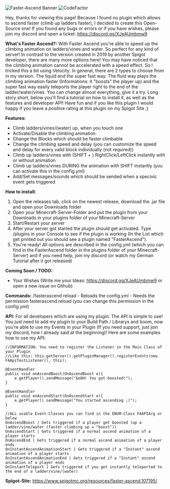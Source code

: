 
![Faster-Ascend Banner](https://github.com/user-attachments/assets/ef3b22c5-528c-40dc-8e63-4839a3bebd24)
![CodeFactor](https://www.codefactor.io/repository/github/timecodings/fasterascend/badge)

Hey, thanks for viewing this page! Because I found no plugin which allows to ascend faster (climb up ladders faster), I decided to create this Open-Source one! If you found any bugs or errors or if you have wishes, please join my discord and open a ticket: https://discord.gg/XJeAUmbmw9

**What's Faster Ascend?:**
With Faster Ascend you're able to speed up the climbing animation on ladders/vines and water. So perfect for any kind of server! In contrast to the version created in 2019 by another Spigot developer, there are many more options here! You may have noticed that the climbing animation cannot be accelerated with a speed effect. So I tricked this a bit using Velocity. In general, there are 2 types to choose from in my version. The liquid and the super fast way. The fluid way plays the climbing animation faster (Informations: it "boosts" the player up) and the super fast way easily teleports the player right to the end of the ladder/water/vines. You can change almost everything, give it a try.
Long story short, below you'll find a tutorial on how to install it, as well as the features and developer API! Have fun and if you like this plugin I would happy if you leave a positive rating at this plugin on my Spigot Site ;)

**Features:**
- Climb ladders/vines/(water) up, when you touch one
- Activate/Disable the climbing animation
- Change the Blocks which should be faster climbable
- Change the climbing speed and delay (you can customize the speed and delay for every valid block individually (not required))
- Climb up ladders/vines with (SHIFT + ) RightClick/LeftClick instantly with or without animation
- Climb up ladders/vines DURING the animation with SHIFT instantly (you can activate this in the config.yml)
- Add/Set messages/sounds which should be sended when a specivic event gets triggered

**How to install:**
1. Open the releases tab, click on the newest release, download the .jar file and open your Downloads folder
2. Open your Minecraft-Server-Folder and put the plugin from your Downloads in your plugins folder of your Minecraft-Server
3. Start/Restart your server
4. After your server got started the plugin should get activated. Type /plugins in your Console to see if the plugin is working (In the List which get printed out you should see a plugin named "FasterAscend").
5. You're ready! All options are described in the config.yml (which you can find in the FasterAscend folder in the plugins folder of your Minecraft-Server) and if you need help, join my discord (or watch my German Tutorial after it got released)

**Coming Soon / TODO:**
- Your Wishes (Write me your Ideas: https://discord.gg/XJeAUmbmw9 or open a new issue on Github)

**Commands:**
/fasterascend reload - Reloads the config.yml - Needs the permission fasterascend.reload (you can change this permission in the config.yml)

**API:**
For all developers which are using my plugin: The API is simple to use! You just need to add my plugin to your Build Path / Librarys and boom, now you're able to use my Events in your Plugin (If you need support, just join my discord, how I already said at the beginning)! Here are some examples how to use my API:

    //INFORMATION: You need to register the Listener in the Main Class of your Plugin
    //Like this: this.getServer().getPluginManager().registerEvents(new FAApiTestListener(), this);

    @EventHandler
    public void onAscendBoost(OnAscendBoost e){
        e.getPlayer().sendMessage("§eOH! You got boosted!");
    }

    @EventHandler
    public void onAscendStart(OnAscendStart e){
        e.getPlayer().sendMessage("You started ascending ;)");
    }
   
    //ALL usable Event-Classes you can find in the ENUM-Class FAAPIArg or below
    OnAscendBoost | Gets triggered if a player get boosted (up a ladder/vine/water (faster climbing up = "boost"))
    OnAscendStart | Gets triggered if a normal ascend animation of a player starts
    OnAscendEnd | Gets triggered if a normal ascend animation of a player ends
    OnInstantAscendAnimationStart | Gets triggered if a "Instant" ascend animation of a player starts
    OnInstantAscendAnimationEnd | Gets triggered if a "Instant" ascend animation of a player ends
    OnInstantTeleport | Gets triggered if you get instantly teleported to the end of a ladder/vine/(water)

**Spigot-Site:** https://www.spigotmc.org/resources/faster-ascend.107195/
